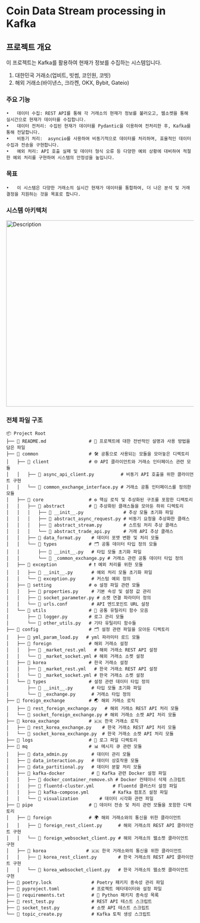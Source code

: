 # Coin Data Stream processing in Kafka


## 프로젝트 개요

이 프로젝트는 Kafka를 활용하여 현재가 정보를 수집하는 시스템입니다.
1. 대한민국 거래소(업비트, 빗썸, 코인원, 코빗)
2. 해외 거래소(바이낸스, 크라켄, OKX, Bybit, Gateio) 

### 주요 기능

	•	데이터 수집: REST API를 통해 각 거래소의 현재가 정보를 불러오고, 웹소켓을 통해 실시간으로 현재가 데이터를 수집합니다.
	•	데이터 전처리: 수집된 현재가 데이터를 Pydantic을 이용하여 전처리한 후, Kafka를 통해 전달합니다.
	•	비동기 처리:  asyncio를 사용하여 비동기적으로 데이터를 처리하며, 효율적인 데이터 수집과 전송을 구현합니다.
	•	예외 처리: API 호출 실패 및 데이터 형식 오류 등 다양한 예외 상황에 대비하여 적절한 예외 처리를 구현하여 시스템의 안정성을 높입니다.
    
### 목표
	•	이 시스템은 다양한 거래소의 실시간 현재가 데이터를 통합하여, 더 나은 분석 및 거래 결정을 지원하는 것을 목표로 합니다.
 

### 시스템 아키텍처 
<img src="https://github.com/user-attachments/assets/414e4ce0-daca-416c-97a2-7b273987bb19" alt="Description" width="800" height="500"/>




### 전체 파일 구조 
```
📦 Project Root
├── 📜 README.md                # 📄 프로젝트에 대한 전반적인 설명과 사용 방법을 담은 파일
├── 📂 common                   # 🛠️ 공통으로 사용되는 모듈을 모아놓은 디렉토리
│   ├── 📂 client               # 🌐 API 클라이언트와 거래소 인터페이스 관련 모듈
│   │   ├── 🐍 async_api_client.py          # 비동기 API 호출을 위한 클라이언트 구현
│   │   └── 🐍 common_exchange_interface.py # 거래소 공통 인터페이스를 정의한 모듈
│   ├── 📂 core                 # ⚙️ 핵심 로직 및 추상화된 구조를 포함한 디렉토리
│   │   ├── 📂 abstract         # 📝 추상화된 클래스들을 모아둔 하위 디렉토리
│   │   │   ├── 🐍 __init__.py               # 추상 모듈 초기화 파일
│   │   │   ├── 🐍 abstract_async_request.py # 비동기 요청을 추상화한 클래스
│   │   │   ├── 🐍 abstract_stream.py        # 스트림 처리 추상 클래스
│   │   │   └── 🐍 abstract_trade_api.py     # 거래 API 추상 클래스
│   │   ├── 🐍 data_format.py    # 데이터 포맷 변환 및 처리 모듈
│   │   └── 📂 types            # 🗂️ 공통 데이터 타입 정의 모듈
│   │       ├── 🐍 __init__.py   # 타입 모듈 초기화 파일
│   │       └── 🐍 _common_exchange.py # 거래소 관련 공통 데이터 타입 정의
│   ├── 📂 exception            # ❗ 예외 처리를 위한 모듈
│   │   ├── 🐍 __init__.py       # 예외 처리 모듈 초기화 파일
│   │   └── 🐍 exception.py      # 커스텀 예외 정의
│   ├── 📂 setting              # ⚙️ 설정 파일 관련 모듈
│   │   ├── 🐍 properties.py     # 기본 속성 및 설정 값 관리
│   │   ├── 🐍 socket_parameter.py # 소켓 연결 파라미터 정의
│   │   └── 🐍 urls.conf         # API 엔드포인트 URL 설정
│   └── 📂 utils                # 🧰 공통 유틸리티 함수 모음
│       ├── 🐍 logger.py        # 로그 관리 모듈
│       └── 🐍 other_utils.py   # 기타 유틸리티 함수들
├── 📂 config                   # 🗂️ 설정 관련 파일을 모아둔 디렉토리
│   ├── 🐍 yml_param_load.py   # yml 파라미터 로드 모듈
│   ├── 📂 foreign              # 해외 거래소 설정
│   │   ├── 🔧 _market_rest.yml   # 해외 거래소 REST API 설정
│   │   └── 🔧 _market_socket.yml # 해외 거래소 소켓 설정
│   ├── 📂 korea                # 한국 거래소 설정
│   │   ├── 🔧 _market_rest.yml   # 한국 거래소 REST API 설정
│   │   └── 🔧 _market_socket.yml # 한국 거래소 소켓 설정
│   └── 📂 types                # 설정 관련 데이터 타입 정의
│       ├── 🐍 __init__.py       # 타입 모듈 초기화 파일
│       └── 🐍 _exchange.py      # 거래소 타입 정의
├── 📂 foreign_exchange         # 🌏 해외 거래소 로직
│   ├── 🐍 rest_foreign_exchange.py   # 해외 거래소 REST API 처리 모듈
│   └── 🐍 socket_foreign_exchange.py # 해외 거래소 소켓 API 처리 모듈
├── 📂 korea_exchange           # 🇰🇷 한국 거래소 로직
│   ├── 🐍 rest_korea_exchange.py    # 한국 거래소 REST API 처리 모듈
│   └── 🐍 socket_korea_exchange.py  # 한국 거래소 소켓 API 처리 모듈
├── 📂 logs                     # 📝 로그 파일 디렉토리
├── 📂 mq                       # 📊 메시지 큐 관련 모듈
│   ├── 🐍 data_admin.py         # 데이터 관리 모듈
│   ├── 🐍 data_interaction.py   # 데이터 상호작용 모듈
│   ├── 🐍 data_partitional.py   # 데이터 분할 처리 모듈
│   ├── 📂 kafka-docker          # 🐳 Kafka 관련 Docker 설정 파일
│   │   ├── 🐳 docker_container_remove.sh # Docker 컨테이너 삭제 스크립트
│   │   ├── 🐳 fluentd-cluster.yml       # Fluentd 클러스터 설정 파일
│   │   ├── 🐳 kafka-compose.yml         # Kafka 컴포즈 설정 파일
│   │   └── 📂 visualization        # 데이터 시각화 관련 파일
├── 📂 pipe                     # 📡 데이터 전송 및 처리 관련 모듈을 포함한 디렉토리
│   ├── 📂 foreign              # 🌍 해외 거래소와의 통신을 위한 클라이언트
│   │   ├── 🐍 foreign_rest_client.py      # 해외 거래소의 REST API 클라이언트 구현
│   │   └── 🐍 foreign_websocket_client.py # 해외 거래소의 웹소켓 클라이언트 구현
│   ├── 📂 korea               # 🇰🇷 한국 거래소와의 통신을 위한 클라이언트
│   │   ├── 🐍 korea_rest_client.py        # 한국 거래소의 REST API 클라이언트 구현
│   │   └── 🐍 korea_websocket_client.py   # 한국 거래소의 웹소켓 클라이언트 구현
├── 🔧 poetry.lock               # Poetry 패키지 종속성 관리 파일
├── 🔧 pyproject.toml            # 프로젝트 메타데이터와 설정 파일
├── 🔧 requirements.txt          # 📝 Python 패키지 종속성 목록
├── 🐍 rest_test.py              # REST API 테스트 스크립트
├── 🐍 socket_test.py            # 소켓 API 테스트 스크립트
└── 🐍 topic_create.py           # Kafka 토픽 생성 스크립트
 ```
